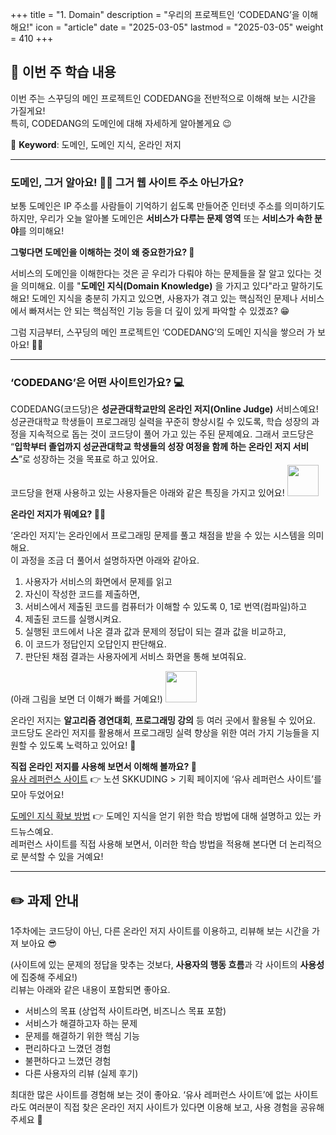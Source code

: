 +++
title = "1. Domain"
description = "우리의 프로젝트인 ‘CODEDANG’을 이해해요!"
icon = "article"
date = "2025-03-05"
lastmod = "2025-03-05"
weight = 410 
+++

## **📑 이번 주 학습 내용**

이번 주는 스꾸딩의 메인 프로젝트인 CODEDANG을 전반적으로 이해해 보는 시간을 가질게요!   
특히, CODEDANG의 도메인에 대해 자세하게 알아볼게요 😉

💫 **Keyword**: 도메인, 도메인 지식, 온라인 저지

---

### 도메인, 그거 알아요! 🙋‍♀️ 그거 웹 사이트 주소 아닌가요?
보통 도메인은 IP 주소를 사람들이 기억하기 쉽도록 만들어준 인터넷 주소를 의미하기도 하지만, 우리가 오늘 알아볼 도메인은 **서비스가 다루는 문제 영역** 또는 **서비스가 속한 분야**를 의미해요!

**그렇다면 도메인을 이해하는 것이 왜 중요한가요? 🧐**

서비스의 도메인을 이해한다는 것은 곧 우리가 다뤄야 하는 문제들을 잘 알고 있다는 것을 의미해요. 이를 "**도메인 지식(Domain Knowledge)** 을 가지고 있다"라고 말하기도 해요! 도메인 지식을 충분히 가지고 있으면, 사용자가 겪고 있는 핵심적인 문제나 서비스에서 빠져서는 안 되는 핵심적인 기능 등을 더 깊이 있게 파악할 수 있겠죠? 😁   

그럼 지금부터, 스꾸딩의 메인 프로젝트인 ‘CODEDANG’의 도메인 지식을 쌓으러 가 보아요! 🏃‍♂️

---

### ‘CODEDANG’은 어떤 사이트인가요? 💻

CODEDANG(코드당)은 **성균관대학교만의 온라인 저지(Online Judge)** 서비스예요!   
성균관대학교 학생들이 프로그래밍 실력을 꾸준히 향상시킬 수 있도록, 학습 성장의 과정을 지속적으로 돕는 것이 코드당이 풀어 가고 있는 주된 문제예요.
그래서 코드당은 “**입학부터 졸업까지 성균관대학교 학생들의 성장 여정을 함께 하는 온라인 저지 서비스**”로 성장하는 것을 목표로 하고 있어요.   
코드당을 현재 사용하고 있는 사용자들은 아래와 같은 특징을 가지고 있어요!
<img src="https://github.com/user-attachments/assets/30527a95-3646-4897-9b68-b6917dd3e64d" width="50" height="50"/>


**온라인 저지가 뭐예요? 😵‍💫**   

‘온라인 저지’는 온라인에서 프로그래밍 문제를 풀고 채점을 받을 수 있는 시스템을 의미해요.   
이 과정을 조금 더 풀어서 설명하자면 아래와 같아요.

1. 사용자가 서비스의 화면에서 문제를 읽고
2. 자신이 작성한 코드를 제출하면,
3. 서비스에서 제출된 코드를 컴퓨터가 이해할 수 있도록 0, 1로 번역(컴파일)하고
4. 제출된 코드를 실행시켜요.
5. 실행된 코드에서 나온 결과 값과 문제의 정답이 되는 결과 값을 비교하고,
6. 이 코드가 정답인지 오답인지 판단해요.
7. 판단된 채점 결과는 사용자에게 서비스 화면을 통해 보여줘요.

(아래 그림을 보면 더 이해가 빠를 거예요!)
<img src="https://github.com/user-attachments/assets/ad8e393c-2da1-4d3f-a580-64bdd6e80214" width="50" height="50"/>

온라인 저지는 **알고리즘 경연대회**, **프로그래밍 강의** 등 여러 곳에서 활용될 수 있어요.   
코드당도 온라인 저지를 활용해서 프로그래밍 실력 향상을 위한 여러 가지 기능들을 지원할 수 있도록 노력하고 있어요! 🙂

**직접 온라인 저지를 사용해 보면서 이해해 볼까요? 🤗**   
[유사 레퍼런스 사이트](https://www.notion.so/768071ee3e5742edbb505c56392ec623?pvs=21) 👉 노션 SKKUDING > 기획 페이지에 ‘유사 레퍼런스 사이트’를 모아 두었어요!

[도메인 지식 확보 방법](https://www.instagram.com/p/DDAAnavyr38/?igsh=MWpvM2x5anZhcjc3cA%3D%3D) 👉 도메인 지식을 얻기 위한 학습 방법에 대해 설명하고 있는 카드뉴스예요.   
레퍼런스 사이트를 직접 사용해 보면서, 이러한 학습 방법을 적용해 본다면 더 논리적으로 분석할 수 있을 거예요!

---

## **✏️ 과제 안내**

1주차에는 코드당이 아닌, 다른 온라인 저지 사이트를 이용하고, 리뷰해 보는 시간을 가져 보아요 😎   

(사이트에 있는 문제의 정답을 맞추는 것보다, **사용자의 행동 흐름**과 각 사이트의 **사용성**에 집중해 주세요!)   
리뷰는 아래와 같은 내용이 포함되면 좋아요.   

- 서비스의 목표 (상업적 사이트라면, 비즈니스 목표 포함)
- 서비스가 해결하고자 하는 문제
- 문제를 해결하기 위한 핵심 기능
- 편리하다고 느꼈던 경험
- 불편하다고 느꼈던 경험
- 다른 사용자의 리뷰 (실제 후기)

최대한 많은 사이트를 경험해 보는 것이 좋아요. ‘유사 레퍼런스 사이트’에 없는 사이트라도 여러분이 직접 찾은 온라인 저지 사이트가 있다면 이용해 보고, 사용 경험을 공유해 주세요 👀
